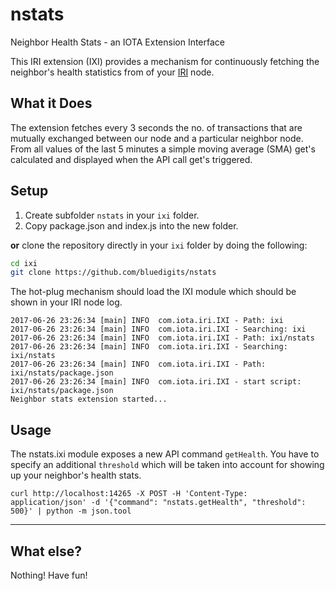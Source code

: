 # nstats
Neighbor Health Stats - an IOTA Extension Interface

This IRI extension (IXI) provides a mechanism for continuously fetching the neighbor's health statistics from of your [IRI](https://github.com/iotaledger/iri) node.

## What it Does
The extension fetches every 3 seconds the no. of transactions that are mutually exchanged between our node and a particular neighbor node. From all values of the last 5 minutes a simple moving average (SMA) get's calculated and displayed when the API call get's triggered.

## Setup
1. Create subfolder `nstats` in your `ixi` folder.
2. Copy package.json and index.js into the new folder.

**or** clone the repository directly in your `ixi` folder by doing the following:

```bash
cd ixi
git clone https://github.com/bluedigits/nstats
```

The hot-plug mechanism should load the IXI module which should be shown in your IRI node log.

```
2017-06-26 23:26:34 [main] INFO  com.iota.iri.IXI - Path: ixi
2017-06-26 23:26:34 [main] INFO  com.iota.iri.IXI - Searching: ixi
2017-06-26 23:26:34 [main] INFO  com.iota.iri.IXI - Path: ixi/nstats
2017-06-26 23:26:34 [main] INFO  com.iota.iri.IXI - Searching: ixi/nstats
2017-06-26 23:26:34 [main] INFO  com.iota.iri.IXI - Path: ixi/nstats/package.json
2017-06-26 23:26:34 [main] INFO  com.iota.iri.IXI - start script: ixi/nstats/package.json
Neighbor stats extension started...
```

## Usage
The nstats.ixi module exposes a new API command `getHealth`. You have to specify an additional `threshold` which will be taken into account for showing up your neighbor's health stats.

```
curl http://localhost:14265 -X POST -H 'Content-Type: application/json' -d '{"command": "nstats.getHealth", "threshold": 500}' | python -m json.tool
```

-----

## What else?
Nothing! Have fun!
